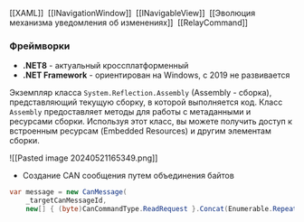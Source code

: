[[XAML]]
 [[INavigationWindow]]
 [[INavigableView]]
 [[Эволюция механизма уведомления об изменениях]]
 [[RelayCommand]]
### Фреймворки

- **.NET8** - актуальный кроссплатформенный
-  **.NET Framework** - ориентирован на Windows, с 2019 не развивается



Экземпляр класса `System.Reflection.Assembly` (Assembly - сборка), представляющий текущую сборку, в которой выполняется код. Класс `Assembly` предоставляет методы для работы с метаданными и ресурсами сборки. Используя этот класс, вы можете получить доступ к встроенным ресурсам (Embedded Resources) и другим элементам сборки.

![[Pasted image 20240521165349.png]]

- Создание CAN сообщения путем объединения байтов
```csharp
var message = new CanMessage(
    _targetCanMessageId, 
    new[] { (byte)CanCommandType.ReadRequest }.Concat(Enumerable.Repeat((byte)0, 7)).ToArray());
```

```csharp

```

```csharp

```

```csharp

```

```csharp

```